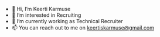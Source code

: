 - 👋 Hi, I’m Keerti Karmuse
- 👀 I’m interested in Recruiting 
- 🌱 I’m currently working as Technical Recruiter
- 📫 You can reach out to me on keertiskarmuse@gmail.com

<!---
keertikarmuse/keertikarmuse is a ✨ special ✨ repository because its `README.md` (this file) appears on your GitHub profile.
You can click the Preview link to take a look at your changes.
--->

